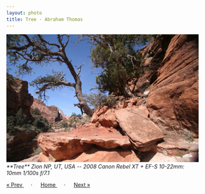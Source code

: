 ```yaml
---
layout: photo
title: Tree · Abraham Thomas
---
```


<img src="/assets/photos/Tree.jpg" width="540px" class="photo">

<i>
**Tree**  
Zion NP, UT, USA -- 2008  
Canon Rebel XT + EF-S 10-22mm: 10mm 1/100s f/7.1  
</i>

<a href="/travel/path"> &laquo; Prev </a> &emsp; · &emsp; 
<a href="/travel"> Home </a> &emsp; · &emsp; 
<a href="/travel/dome"> Next &raquo; </a>
